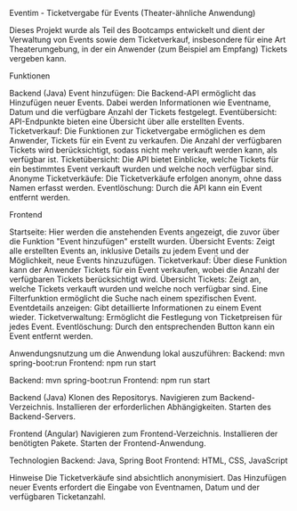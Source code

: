 Eventim - Ticketvergabe für Events (Theater-ähnliche Anwendung)

Dieses Projekt wurde als Teil des Bootcamps entwickelt und dient der Verwaltung von Events sowie dem Ticketverkauf,
insbesondere für eine Art Theaterumgebung, in der ein Anwender (zum Beispiel am Empfang) Tickets vergeben kann.

Funktionen

Backend (Java)
Event hinzufügen:
Die Backend-API ermöglicht das Hinzufügen neuer Events. Dabei werden Informationen wie Eventname,
Datum und die verfügbare Anzahl der Tickets festgelegt.
Eventübersicht: 
API-Endpunkte bieten eine Übersicht über alle erstellten Events.
Ticketverkauf:
Die Funktionen zur Ticketvergabe ermöglichen es dem Anwender, 
Tickets für ein Event zu verkaufen. Die Anzahl der verfügbaren Tickets wird berücksichtigt, 
sodass nicht mehr verkauft werden kann, als verfügbar ist.
Ticketübersicht: 
Die API bietet Einblicke, welche Tickets für ein bestimmtes Event verkauft wurden und welche noch verfügbar sind.
Anonyme Ticketverkäufe: 
Die Ticketverkäufe erfolgen anonym, ohne dass Namen erfasst werden.
Eventlöschung: Durch die API kann ein Event entfernt werden.

Frontend

Startseite: 
Hier werden die anstehenden Events angezeigt, die zuvor über die Funktion "Event hinzufügen" erstellt wurden.
Übersicht Events: 
Zeigt alle erstellten Events an, inklusive Details zu jedem Event und der Möglichkeit, neue Events hinzuzufügen.
Ticketverkauf:
Über diese Funktion kann der Anwender Tickets für ein Event verkaufen, wobei die Anzahl der verfügbaren Tickets berücksichtigt wird.
Übersicht Tickets:
Zeigt an, welche Tickets verkauft wurden und welche noch verfügbar sind. 
Eine Filterfunktion ermöglicht die Suche nach einem spezifischen Event.
Eventdetails anzeigen: 
Gibt detaillierte Informationen zu einem Event wieder.
Ticketverwaltung:
Ermöglicht die Festlegung von Ticketpreisen für jedes Event.
Eventlöschung:
Durch den entsprechenden Button kann ein Event entfernt werden.

Anwendungsnutzung
um die Anwendung lokal auszuführen:
Backend: mvn spring-boot:run 
Frontend: npm run start

Backend: mvn spring-boot:run 
Frontend: npm run start

Backend (Java)
Klonen des Repositorys.
Navigieren zum Backend-Verzeichnis.
Installieren der erforderlichen Abhängigkeiten.
Starten des Backend-Servers.

Frontend (Angular)
Navigieren zum Frontend-Verzeichnis.
Installieren der benötigten Pakete.
Starten der Frontend-Anwendung.

Technologien
Backend: Java, Spring Boot
Frontend: HTML, CSS, JavaScript 

Hinweise
Die Ticketverkäufe sind absichtlich anonymisiert.
Das Hinzufügen neuer Events erfordert die Eingabe von Eventnamen, Datum und der verfügbaren Ticketanzahl.
